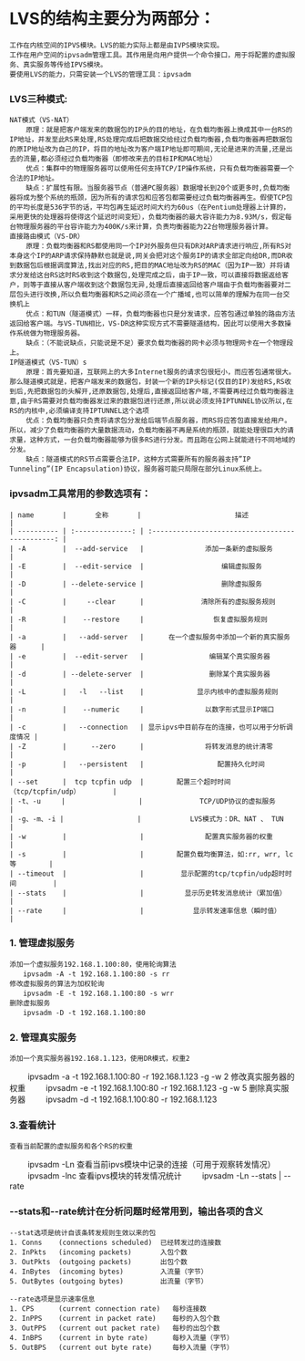 # LVS的结构主要分为两部分：
    工作在内核空间的IPVS模块。LVS的能力实际上都是由IVPS模块实现。
    工作在用户空间的ipvsadm管理工具。其作用是向用户提供一个命令接口，用于将配置的虚拟服务、真实服务等传给IPVS模块。
    要使用LVS的能力，只需安装一个LVS的管理工具：ipvsadm

### LVS三种模式:
    NAT模式（VS-NAT）
        原理：就是把客户端发来的数据包的IP头的目的地址，在负载均衡器上换成其中一台RS的IP地址，并发至此RS来处理,RS处理完成后把数据交给经过负载均衡器,负载均衡器再把数据包的原IP地址改为自己的IP，将目的地址改为客户端IP地址即可期间,无论是进来的流量,还是出去的流量,都必须经过负载均衡器（即修改来去的目标IP和MAC地址）
        优点：集群中的物理服务器可以使用任何支持TCP/IP操作系统，只有负载均衡器需要一个合法的IP地址。
        缺点：扩展性有限。当服务器节点（普通PC服务器）数据增长到20个或更多时,负载均衡器将成为整个系统的瓶颈，因为所有的请求包和应答包都需要经过负载均衡器再生。假使TCP包的平均长度是536字节的话，平均包再生延迟时间大约为60us（在Pentium处理器上计算的，采用更快的处理器将使得这个延迟时间变短），负载均衡器的最大容许能力为8.93M/s，假定每台物理服务器的平台容许能力为400K/s来计算，负责均衡器能为22台物理服务器计算。
    直接路由模式（VS-DR）
        原理：负载均衡器和RS都使用同一个IP对外服务但只有DR对ARP请求进行响应,所有RS对本身这个IP的ARP请求保持静默也就是说,网关会把对这个服务IP的请求全部定向给DR,而DR收到数据包后根据调度算法,找出对应的RS,把目的MAC地址改为RS的MAC（因为IP一致）并将请求分发给这台RS这时RS收到这个数据包,处理完成之后，由于IP一致，可以直接将数据返给客户，则等于直接从客户端收到这个数据包无异,处理后直接返回给客户端由于负载均衡器要对二层包头进行改换,所以负载均衡器和RS之间必须在一个广播域,也可以简单的理解为在同一台交换机上
        优点：和TUN（隧道模式）一样，负载均衡器也只是分发请求，应答包通过单独的路由方法返回给客户端。与VS-TUN相比，VS-DR这种实现方式不需要隧道结构，因此可以使用大多数操作系统做为物理服务器。
        缺点：（不能说缺点，只能说是不足）要求负载均衡器的网卡必须与物理网卡在一个物理段上。
    IP隧道模式（VS-TUN）s
        原理：首先要知道，互联网上的大多Internet服务的请求包很短小，而应答包通常很大。那么隧道模式就是，把客户端发来的数据包，封装一个新的IP头标记(仅目的IP)发给RS,RS收到后,先把数据包的头解开,还原数据包,处理后,直接返回给客户端,不需要再经过负载均衡器注意,由于RS需要对负载均衡器发过来的数据包进行还原,所以说必须支持IPTUNNEL协议所以,在RS的内核中,必须编译支持IPTUNNEL这个选项
        优点：负载均衡器只负责将请求包分发给后端节点服务器，而RS将应答包直接发给用户。所以，减少了负载均衡器的大量数据流动，负载均衡器不再是系统的瓶颈，就能处理很巨大的请求量，这种方式，一台负载均衡器能够为很多RS进行分发。而且跑在公网上就能进行不同地域的分发。
        缺点：隧道模式的RS节点需要合法IP，这种方式需要所有的服务器支持”IP Tunneling”(IP Encapsulation)协议，服务器可能只局限在部分Linux系统上。


### ipvsadm工具常用的参数选项有：
    | name       |       全称       |                       描述                       |
    | ---------- | :--------------: | :----------------------------------------------: |
    | -A         |  --add-service   |               添加一条新的虚拟服务               |
    | -E         |  --edit-service  |                   编辑虚拟服务                   |
    | -D         | --delete-service |                   删除虚拟服务                   |
    | -C         |     --clear      |              清除所有的虚拟服务规则              |
    | -R         |    --restore     |                 恢复虚拟服务规则                 |
    | -a         |   --add-server   |      在一个虚拟服务中添加一个新的真实服务器      |
    | -e         |  --edit-server   |                编辑某个真实服务器                |
    | -d         | --delete-server  |                删除某个真实服务器                |
    | -L         |   -l   --list    |             显示内核中的虚拟服务规则             |
    | -n         |    --numeric     |               以数字形式显示IP端口               |
    | -c         |   --connection   | 显示ipvs中目前存在的连接，也可以用于分析调度情况 |
    | -Z         |      --zero      |               将转发消息的统计清零               |
    | -p         |   --persistent   |                  配置持久化时间                  |
    | --set      |  tcp tcpfin udp  |        配置三个超时时间（tcp/tcpfin/udp）        |
    | -t、-u     |                  |              TCP/UDP协议的虚拟服务               |
    | -g、-m、-i |                  |            LVS模式为：DR、NAT 、 TUN             |
    | -w         |                  |               配置真实服务器的权重               |
    | -s         |                  |        配置负载均衡算法，如:rr, wrr, lc等        |
    | --timeout  |                  |         显示配置的tcp/tcpfin/udp超时时间         |
    | --stats    |                  |          显示历史转发消息统计（累加值）          |
    | --rate     |                  |            显示转发速率信息（瞬时值）            |

### 1. 管理虚拟服务
    添加一个虚拟服务192.168.1.100:80，使用轮询算法
    　　ipvsadm -A -t 192.168.1.100:80 -s rr
    修改虚拟服务的算法为加权轮询
    　　ipvsadm -E -t 192.168.1.100:80 -s wrr
    删除虚拟服务
    　　ipvsadm -D -t 192.168.1.100:80

### 2. 管理真实服务
    添加一个真实服务器192.168.1.123，使用DR模式，权重2
　　    ipvsadm -a -t 192.168.1.100:80 -r 192.168.1.123 -g -w 2
    修改真实服务器的权重
　　    ipvsadm -e -t 192.168.1.100:80 -r 192.168.1.123 -g -w 5
    删除真实服务器
　　    ipvsadm -d -t 192.168.1.100:80 -r 192.168.1.123

### 3.查看统计
    查看当前配置的虚拟服务和各个RS的权重
　　    ipvsadm -Ln
    查看当前ipvs模块中记录的连接（可用于观察转发情况）
　　    ipvsadm -lnc
    查看ipvs模块的转发情况统计
　　    ipvsadm -Ln --stats | --rate

### --stats和--rate统计在分析问题时经常用到，输出各项的含义
    --stat选项是统计自该条转发规则生效以来的包  
    1. Conns    (connections scheduled)  已经转发过的连接数  
    2. InPkts   (incoming packets)       入包个数  
    3. OutPkts  (outgoing packets)       出包个数  
    4. InBytes  (incoming bytes)         入流量（字节）    
    5. OutBytes (outgoing bytes)         出流量（字节） 
    
    --rate选项是显示速率信息  
    1. CPS      (current connection rate)   每秒连接数  
    2. InPPS    (current in packet rate)    每秒的入包个数  
    3. OutPPS   (current out packet rate)   每秒的出包个数  
    4. InBPS    (current in byte rate)      每秒入流量（字节）  
    5. OutBPS   (current out byte rate)     每秒入流量（字节） 
